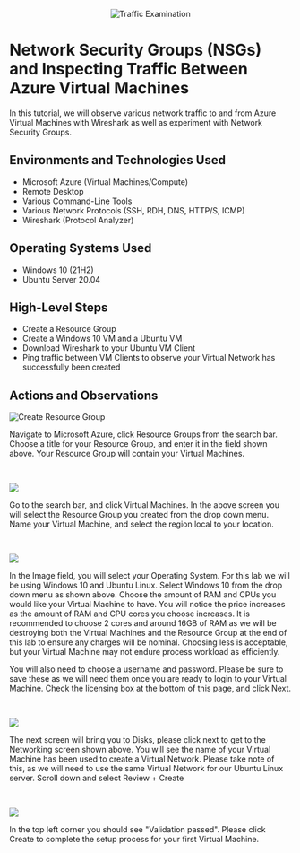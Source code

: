 <p align="center">
<img src="https://i.imgur.com/Ua7udoS.png" alt="Traffic Examination"/>
</p>

<h1>Network Security Groups (NSGs) and Inspecting Traffic Between Azure Virtual Machines</h1>
In this tutorial, we will observe various network traffic to and from Azure Virtual Machines with Wireshark as well as experiment with Network Security Groups. <br />



<h2>Environments and Technologies Used</h2>

- Microsoft Azure (Virtual Machines/Compute)
- Remote Desktop
- Various Command-Line Tools
- Various Network Protocols (SSH, RDH, DNS, HTTP/S, ICMP)
- Wireshark (Protocol Analyzer)

<h2>Operating Systems Used </h2>

- Windows 10 (21H2)
- Ubuntu Server 20.04

<h2>High-Level Steps</h2>

- Create a Resource Group
- Create a Windows 10 VM and a Ubuntu VM
- Download Wireshark to your Ubuntu VM Client
- Ping traffic between VM Clients to observe your Virtual Network has successfully been created

<h2>Actions and Observations</h2>

<p>
<img src="https://i.imgur.com/nzGyGzR.png" alt="Create Resource Group">
</p>
<p>
Navigate to Microsoft Azure, click Resource Groups from the search bar. Choose a title for your Resource Group, and enter it in the field shown above. Your Resource Group will contain your Virtual Machines. 
</p>
<br />

<p>
<img src="https://i.imgur.com/c6AWstX.png">
</p>
<p>
Go to the search bar, and click Virtual Machines. In the above screen you will select the Resource Group you created from the drop down menu. Name your Virtual Machine, and select the region local to your location.
</p>
<br />

<p>
<img src="https://i.imgur.com/0t9UaVH.png">
</p>
<p>
In the Image field, you will select your Operating System. For this lab we will be using Windows 10 and Ubuntu Linux. Select Windows 10 from the drop down menu as shown above. Choose the amount of RAM and CPUs you would like your Virtual Machine to have. You will notice the price increases as the amount of RAM and CPU cores you choose increases. It is recommended to choose 2 cores and around 16GB of RAM as we will be destroying both the Virtual Machines and the Resource Group at the end of this lab to ensure any charges will be nominal. Choosing less is acceptable, but your Virtual Machine may not endure process workload as efficiently.
</p>
<p>You will also need to choose a username and password. Please be sure to save these as we will need them once you are ready to login to your Virtual Machine. Check the licensing box at the bottom of this page, and click Next.</p>
<br />
<p>
<img src="https://i.imgur.com/WbelqLs.png">
</p>
<p>The next screen will bring you to Disks, please click next to get to the Networking screen shown above. You will see the name of your Virtual Machine has been used to create a Virtual Network. Please take note of this, as we will need to use the same Virtual Network for our Ubuntu Linux server. Scroll down and select Review + Create</p>
<br>
<p>
 <img src="https://i.imgur.com/4uM2sWX.png"> 
</p>
<p>
 In the top left corner you should see "Validation passed". Please click Create to complete the setup process for your first Virtual Machine. 
</p>

